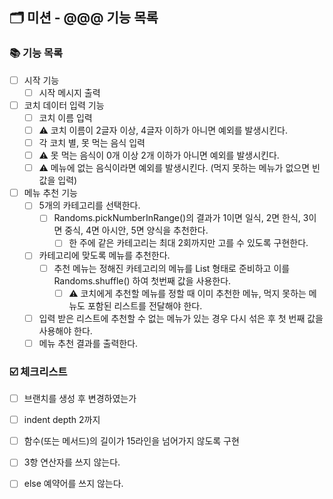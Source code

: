 ## 🗂 미션 - @@@ 기능 목록

###  📚 기능 목록

- [ ] 시작 기능
  + [ ] 시작 메시지 출력 
- [ ] 코치 데이터 입력 기능
  + [ ] 코치 이름 입력
   * [ ] ⚠️ 코치 이름이 2글자 이상, 4글자 이하가 아니면 예외를 발생시킨다.
  + [ ] 각 코치 별, 못 먹는 음식 입력
   * [ ] ⚠️ 못 먹는 음식이 0개 이상 2개 이하가 아니면 예외를 발생시킨다.
   * [ ] ⚠️ 메뉴에 없는 음식이라면 예외를 발생시킨다. (먹지 못하는 메뉴가 없으면 빈 값을 입력)
- [ ] 메뉴 추천 기능
  + [ ] 5개의 카테고리를 선택한다.
    + [ ] Randoms.pickNumberInRange()의 결과가 1이면 일식, 2면 한식, 3이면 중식, 4면 아시안, 5면 양식을 추천한다.
      * [ ] 한 주에 같은 카테고리는 최대 2회까지만 고를 수 있도록 구현한다.
  + [ ] 카테고리에 맞도록 메뉴를 추천한다.
    + [ ] 추천 메뉴는 정해진 카테고리의 메뉴를 List<String> 형태로 준비하고 이를 Randoms.shuffle() 하여 첫번째 값을 사용한다.
      * [ ] ⚠️ 코치에게 추천할 메뉴를 정할 때 이미 추천한 메뉴, 먹지 못하는 메뉴도 포함된 리스트를 전달해야 한다.
  + [ ] 입력 받은 리스트에 추천할 수 없는 메뉴가 있는 경우 다시 섞은 후 첫 번째 값을 사용해야 한다.
  + [ ] 메뉴 추천 결과를 출력한다.

<!--
기능 목록
- [ ] : 기능명
  + [ ] : 구현할 기능
	* [ ] : 세부 기능
	* [ ] ⚠️ : 예외 처리 기능
-->


###  ☑️ 체크리스트

- [ ] 브랜치를 생성 후 변경하였는가
- [ ] indent depth 2까지
- [ ] 함수(또는 메서드)의 길이가 15라인을 넘어가지 않도록 구현
- [ ] 3항 연산자를 쓰지 않는다.
- [ ] else 예약어를 쓰지 않는다.




